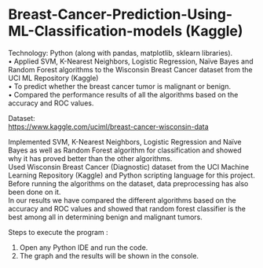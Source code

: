 # Breast-Cancer-Prediction-Using-ML-Classification-models (Kaggle)

Technology: Python (along with pandas, matplotlib, sklearn libraries).<br>
•	Applied SVM, K-Nearest Neighbors, Logistic Regression, Naïve Bayes and Random Forest algorithms to the Wisconsin Breast Cancer dataset from the UCI ML Repository (Kaggle)<br>
•	To predict whether the breast cancer tumor is malignant or benign.  <br>
•	Compared the performance results of all the algorithms based on the accuracy and ROC values.<br>

Dataset:<br>
https://www.kaggle.com/uciml/breast-cancer-wisconsin-data<br>


Implemented SVM, K-Nearest Neighbors, Logistic Regression and Naïve Bayes as well as Random Forest algorithm for classification and showed why it has proved better than the other algorithms.<br>
Used Wisconsin Breast Cancer (Diagnostic) dataset from the UCI Machine Learning Repository (Kaggle) and Python scripting language for this project. Before running the algorithms on the dataset, data preprocessing has also been done on it. <br>
In our results we have compared the different algorithms based on the accuracy and ROC values and showed that random forest classifier is the best among all in determining benign and malignant tumors.<br>


Steps to execute the program : <br>

1. Open any Python IDE and run the code. <br>
2. The graph and the results will be shown in the console.<br>
